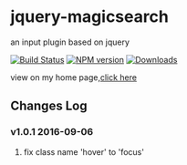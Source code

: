 jquery-magicsearch
====
an input plugin based on jquery

[![Build Status](https://travis-ci.org/dingyi1993/jquery-magicsearch.svg?branch=master)](https://travis-ci.org/dingyi1993/jquery-magicsearch)
[![NPM version](https://img.shields.io/npm/v/magicsearch.svg)](https://www.npmjs.com/package/magicsearch)
[![Downloads](https://img.shields.io/npm/dt/magicsearch.svg)](https://www.npmjs.com/package/magicsearch)

view on my home page,[click here](http://www.choujindeputao.com/magicsearch/)

## Changes Log

### v1.0.1 2016-09-06

1. fix class name 'hover' to 'focus'
